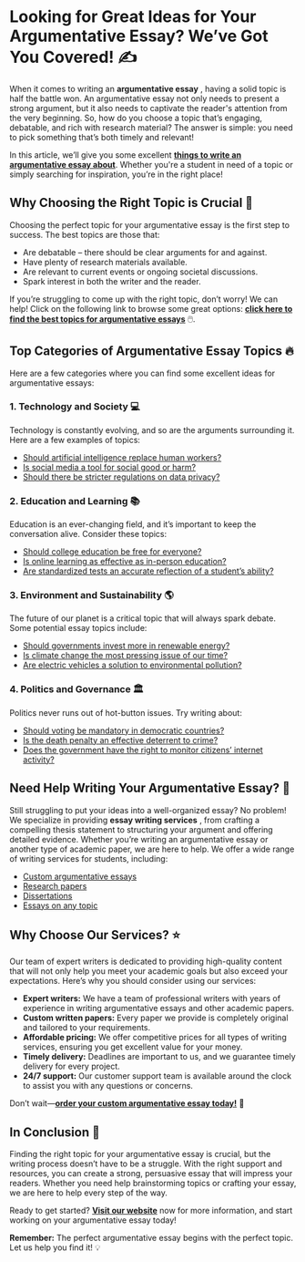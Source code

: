 # Looking for Great Ideas for Your Argumentative Essay? We’ve Got You Covered! ✍️

When it comes to writing an **argumentative essay** , having a solid topic is half the battle won. An argumentative essay not only needs to present a strong argument, but it also needs to captivate the reader's attention from the very beginning. So, how do you choose a topic that’s engaging, debatable, and rich with research material? The answer is simple: you need to pick something that’s both timely and relevant!

In this article, we’ll give you some excellent [**things to write an argumentative essay about**](https://tinyurl.com/topessay?keyword=things+to+write+an+argumentative+essay+about). Whether you're a student in need of a topic or simply searching for inspiration, you’re in the right place!

## Why Choosing the Right Topic is Crucial 🧠

Choosing the perfect topic for your argumentative essay is the first step to success. The best topics are those that:

- Are debatable – there should be clear arguments for and against.
- Have plenty of research materials available.
- Are relevant to current events or ongoing societal discussions.
- Spark interest in both the writer and the reader.

If you’re struggling to come up with the right topic, don’t worry! We can help! Click on the following link to browse some great options: [**click here to find the best topics for argumentative essays**](https://tinyurl.com/topessay?keyword=things+to+write+an+argumentative+essay+about) 🖱️.

## Top Categories of Argumentative Essay Topics 🔥

Here are a few categories where you can find some excellent ideas for argumentative essays:

### 1. Technology and Society 💻

Technology is constantly evolving, and so are the arguments surrounding it. Here are a few examples of topics:

- [Should artificial intelligence replace human workers?](https://tinyurl.com/topessay?keyword=things+to+write+an+argumentative+essay+about)
- [Is social media a tool for social good or harm?](https://tinyurl.com/topessay?keyword=things+to+write+an+argumentative+essay+about)
- [Should there be stricter regulations on data privacy?](https://tinyurl.com/topessay?keyword=things+to+write+an+argumentative+essay+about)

### 2. Education and Learning 📚

Education is an ever-changing field, and it’s important to keep the conversation alive. Consider these topics:

- [Should college education be free for everyone?](https://tinyurl.com/topessay?keyword=things+to+write+an+argumentative+essay+about)
- [Is online learning as effective as in-person education?](https://tinyurl.com/topessay?keyword=things+to+write+an+argumentative+essay+about)
- [Are standardized tests an accurate reflection of a student’s ability?](https://tinyurl.com/topessay?keyword=things+to+write+an+argumentative+essay+about)

### 3. Environment and Sustainability 🌎

The future of our planet is a critical topic that will always spark debate. Some potential essay topics include:

- [Should governments invest more in renewable energy?](https://tinyurl.com/topessay?keyword=things+to+write+an+argumentative+essay+about)
- [Is climate change the most pressing issue of our time?](https://tinyurl.com/topessay?keyword=things+to+write+an+argumentative+essay+about)
- [Are electric vehicles a solution to environmental pollution?](https://tinyurl.com/topessay?keyword=things+to+write+an+argumentative+essay+about)

### 4. Politics and Governance 🏛️

Politics never runs out of hot-button issues. Try writing about:

- [Should voting be mandatory in democratic countries?](https://tinyurl.com/topessay?keyword=things+to+write+an+argumentative+essay+about)
- [Is the death penalty an effective deterrent to crime?](https://tinyurl.com/topessay?keyword=things+to+write+an+argumentative+essay+about)
- [Does the government have the right to monitor citizens’ internet activity?](https://tinyurl.com/topessay?keyword=things+to+write+an+argumentative+essay+about)

## Need Help Writing Your Argumentative Essay? 📑

Still struggling to put your ideas into a well-organized essay? No problem! We specialize in providing **essay writing services** , from crafting a compelling thesis statement to structuring your argument and offering detailed evidence. Whether you’re writing an argumentative essay or another type of academic paper, we are here to help. We offer a wide range of writing services for students, including:

- [Custom argumentative essays](https://tinyurl.com/topessay?keyword=things+to+write+an+argumentative+essay+about)
- [Research papers](https://tinyurl.com/topessay?keyword=things+to+write+an+argumentative+essay+about)
- [Dissertations](https://tinyurl.com/topessay?keyword=things+to+write+an+argumentative+essay+about)
- [Essays on any topic](https://tinyurl.com/topessay?keyword=things+to+write+an+argumentative+essay+about)

## Why Choose Our Services? ⭐

Our team of expert writers is dedicated to providing high-quality content that will not only help you meet your academic goals but also exceed your expectations. Here’s why you should consider using our services:

- **Expert writers:** We have a team of professional writers with years of experience in writing argumentative essays and other academic papers.
- **Custom written papers:** Every paper we provide is completely original and tailored to your requirements.
- **Affordable pricing:** We offer competitive prices for all types of writing services, ensuring you get excellent value for your money.
- **Timely delivery:** Deadlines are important to us, and we guarantee timely delivery for every project.
- **24/7 support:** Our customer support team is available around the clock to assist you with any questions or concerns.

Don’t wait—[**order your custom argumentative essay today!**](https://tinyurl.com/topessay?keyword=things+to+write+an+argumentative+essay+about) 📄

## In Conclusion 🎯

Finding the right topic for your argumentative essay is crucial, but the writing process doesn’t have to be a struggle. With the right support and resources, you can create a strong, persuasive essay that will impress your readers. Whether you need help brainstorming topics or crafting your essay, we are here to help every step of the way.

Ready to get started? [**Visit our website**](https://tinyurl.com/topessay?keyword=things+to+write+an+argumentative+essay+about) now for more information, and start working on your argumentative essay today!

**Remember:** The perfect argumentative essay begins with the perfect topic. Let us help you find it! 💡
